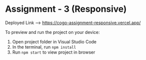 
  # Assignment - 3 (Responsive) 

  Deployed Link --> https://cogo-assignment-responsive.vercel.app/


  To preview and run the project on your device:
  1) Open project folder in Visual Studio Code
  2) In the terminal, run `npm install`
  3) Run `npm start` to view project in browser
  